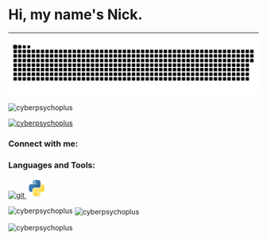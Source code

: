 
# Hi, my name's Nick.

---

<p align="center">
 <img width="600" src="assets/github-snake.svg" alt="snake"/>
</p>

<p align="left"> <img src="https://komarev.com/ghpvc/?username=cyberpsychoplus&label=Profile%20views&color=0e75b6&style=flat" alt="cyberpsychoplus" /> </p>

<p align="left"> <a href="https://github.com/ryo-ma/github-profile-trophy"><img src="https://github-profile-trophy.vercel.app/?username=cyberpsychoplus" alt="cyberpsychoplus" /></a> </p>

<h3 align="left">Connect with me:</h3>
<p align="left">
</p>

<h3 align="left">Languages and Tools:</h3>
<p align="left"> <a href="https://git-scm.com/" target="_blank" rel="noreferrer"> <img src="https://www.vectorlogo.zone/logos/git-scm/git-scm-icon.svg" alt="git" width="40" height="40"/> </a> <a href="https://www.python.org" target="_blank" rel="noreferrer"> <img src="https://raw.githubusercontent.com/devicons/devicon/master/icons/python/python-original.svg" alt="python" width="40" height="40"/> </a> </p>

<p><img align="left" src="https://github-readme-stats.vercel.app/api/top-langs?username=cyberpsychoplus&show_icons=true&locale=en&layout=compact" alt="cyberpsychoplus" /></p>

<p>&nbsp;<img align="center" src="https://github-readme-stats.vercel.app/api?username=cyberpsychoplus&show_icons=true&locale=en" alt="cyberpsychoplus" /></p>

<p><img align="center" src="https://github-readme-streak-stats.herokuapp.com/?user=cyberpsychoplus&" alt="cyberpsychoplus" /></p>
